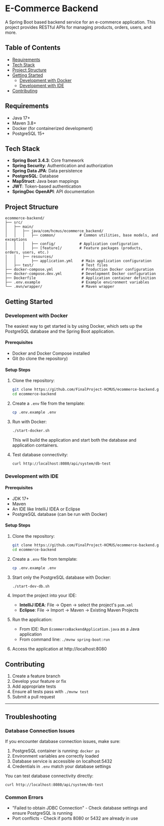 # E-Commerce Backend

A Spring Boot based backend service for an e-commerce application. This project provides RESTful APIs for managing products, orders, users, and more.

## Table of Contents

- [Requirements](#requirements)
- [Tech Stack](#tech-stack)
- [Project Structure](#project-structure)
- [Getting Started](#getting-started)
  - [Development with Docker](#development-with-docker)
  - [Development with IDE](#development-with-ide)
- [Contributing](#contributing)

## Requirements

- Java 17+
- Maven 3.8+
- Docker (for containerized development)
- PostgreSQL 15+

## Tech Stack

- **Spring Boot 3.4.3**: Core framework
- **Spring Security**: Authentication and authorization
- **Spring Data JPA**: Data persistence
- **PostgreSQL**: Database
- **MapStruct**: Java bean mappings
- **JWT**: Token-based authentication
- **SpringDoc OpenAPI**: API documentation

## Project Structure

```
ecommerce-backend/
├── src/
│   ├── main/
│   │   ├── java/com/hcmus/ecommerce_backend/
│   │   │   ├── common/           # Common utilities, base models, and exceptions
│   │   │   ├── config/           # Application configuration
│   │   │   ├── [feature]/        # Feature packages (products, orders, users, etc.)
│   │   ├── resources/
│   │       ├── application.yml    # Main application configuration
│   ├── test/                      # Test files
├── docker-compose.yml             # Production Docker configuration
├── docker-compose.dev.yml         # Development Docker configuration
├── Dockerfile                     # Application container definition
├── .env.example                   # Example environment variables
└── .mvn/wrapper/                  # Maven wrapper
```

## Getting Started

### Development with Docker

The easiest way to get started is by using Docker, which sets up the PostgreSQL database and the Spring Boot application.

#### Prerequisites

- Docker and Docker Compose installed
- Git (to clone the repository)

#### Setup Steps

1. Clone the repository:
   ```bash
   git clone https://github.com/FinalProject-HCMUS/ecommerce-backend.git
   cd ecommerce-backend
   ```

2. Create a `.env` file from the template:
   ```bash
   cp .env.example .env
   ```

3. Run with Docker:
   ```bash
   ./start-docker.sh
   ```
   This will build the application and start both the database and application containers.

4. Test database connectivity:
   ```bash
   curl http://localhost:8080/api/system/db-test
   ```

### Development with IDE

#### Prerequisites

- JDK 17+
- Maven
- An IDE like IntelliJ IDEA or Eclipse
- PostgreSQL database (can be run with Docker)

#### Setup Steps

1. Clone the repository:
   ```bash
   git clone https://github.com/FinalProject-HCMUS/ecommerce-backend.git
   cd ecommerce-backend
   ```

2. Create a `.env` file from template:
   ```bash
   cp .env.example .env
   ```

3. Start only the PostgreSQL database with Docker:
   ```bash
   ./start-dev-db.sh
   ```

4. Import the project into your IDE:
   - **IntelliJ IDEA**: File → Open → select the project's `pom.xml`
   - **Eclipse**: File → Import → Maven → Existing Maven Projects

5. Run the application:
   - From IDE: Run `EcommerceBackendApplication.java` as a Java application
   - From command line: `./mvnw spring-boot:run`

6. Access the application at http://localhost:8080


## Contributing

1. Create a feature branch
2. Develop your feature or fix
3. Add appropriate tests
4. Ensure all tests pass with `./mvnw test`
5. Submit a pull request

---

## Troubleshooting
### Database Connection Issues

If you encounter database connection issues, make sure:
1. PostgreSQL container is running: `docker ps`
2. Environment variables are correctly loaded
3. Database service is accessible on localhost:5432
4. Credentials in `.env` match your database settings

You can test database connectivity directly:
```bash
curl http://localhost:8080/api/system/db-test
```

### Common Errors

- "Failed to obtain JDBC Connection" - Check database settings and ensure PostgreSQL is running
- Port conflicts - Check if ports 8080 or 5432 are already in use